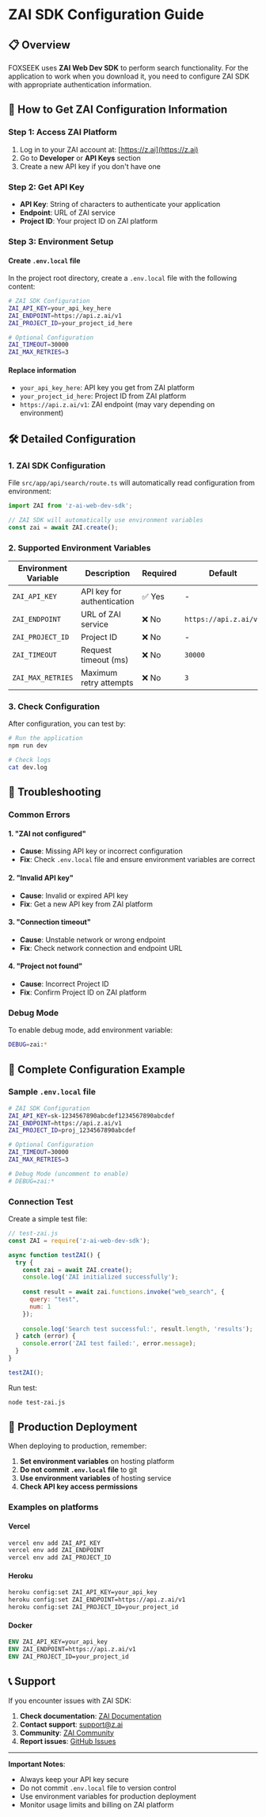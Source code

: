 # ZAI SDK Configuration Guide

## 📋 **Overview**

FOXSEEK uses **ZAI Web Dev SDK** to perform search functionality. For the application to work when you download it, you need to configure ZAI SDK with appropriate authentication information.

## 🔑 **How to Get ZAI Configuration Information**

### **Step 1: Access ZAI Platform**
1. Log in to your ZAI account at: [https://z.ai](https://z.ai)
2. Go to **Developer** or **API Keys** section
3. Create a new API key if you don't have one

### **Step 2: Get API Key**
- **API Key**: String of characters to authenticate your application
- **Endpoint**: URL of ZAI service
- **Project ID**: Your project ID on ZAI platform

### **Step 3: Environment Setup**

#### **Create `.env.local` file**
In the project root directory, create a `.env.local` file with the following content:

```bash
# ZAI SDK Configuration
ZAI_API_KEY=your_api_key_here
ZAI_ENDPOINT=https://api.z.ai/v1
ZAI_PROJECT_ID=your_project_id_here

# Optional Configuration
ZAI_TIMEOUT=30000
ZAI_MAX_RETRIES=3
```

#### **Replace information**
- `your_api_key_here`: API key you get from ZAI platform
- `your_project_id_here`: Project ID from ZAI platform
- `https://api.z.ai/v1`: ZAI endpoint (may vary depending on environment)

## 🛠️ **Detailed Configuration**

### **1. ZAI SDK Configuration**

File `src/app/api/search/route.ts` will automatically read configuration from environment:

```javascript
import ZAI from 'z-ai-web-dev-sdk';

// ZAI SDK will automatically use environment variables
const zai = await ZAI.create();
```

### **2. Supported Environment Variables**

| Environment Variable | Description | Required | Default |
|---------------------|-------------|----------|---------|
| `ZAI_API_KEY` | API key for authentication | ✅ Yes | - |
| `ZAI_ENDPOINT` | URL of ZAI service | ❌ No | `https://api.z.ai/v1` |
| `ZAI_PROJECT_ID` | Project ID | ❌ No | - |
| `ZAI_TIMEOUT` | Request timeout (ms) | ❌ No | `30000` |
| `ZAI_MAX_RETRIES` | Maximum retry attempts | ❌ No | `3` |

### **3. Check Configuration**

After configuration, you can test by:

```bash
# Run the application
npm run dev

# Check logs
cat dev.log
```

## 🔧 **Troubleshooting**

### **Common Errors**

#### **1. "ZAI not configured"**
- **Cause**: Missing API key or incorrect configuration
- **Fix**: Check `.env.local` file and ensure environment variables are correct

#### **2. "Invalid API key"**
- **Cause**: Invalid or expired API key
- **Fix**: Get a new API key from ZAI platform

#### **3. "Connection timeout"**
- **Cause**: Unstable network or wrong endpoint
- **Fix**: Check network connection and endpoint URL

#### **4. "Project not found"**
- **Cause**: Incorrect Project ID
- **Fix**: Confirm Project ID on ZAI platform

### **Debug Mode**

To enable debug mode, add environment variable:

```bash
DEBUG=zai:*
```

## 📝 **Complete Configuration Example**

### **Sample `.env.local` file**

```bash
# ZAI SDK Configuration
ZAI_API_KEY=sk-1234567890abcdef1234567890abcdef
ZAI_ENDPOINT=https://api.z.ai/v1
ZAI_PROJECT_ID=proj_1234567890abcdef

# Optional Configuration
ZAI_TIMEOUT=30000
ZAI_MAX_RETRIES=3

# Debug Mode (uncomment to enable)
# DEBUG=zai:*
```

### **Connection Test**

Create a simple test file:

```javascript
// test-zai.js
const ZAI = require('z-ai-web-dev-sdk');

async function testZAI() {
  try {
    const zai = await ZAI.create();
    console.log('ZAI initialized successfully');
    
    const result = await zai.functions.invoke("web_search", {
      query: "test",
      num: 1
    });
    
    console.log('Search test successful:', result.length, 'results');
  } catch (error) {
    console.error('ZAI test failed:', error.message);
  }
}

testZAI();
```

Run test:
```bash
node test-zai.js
```

## 🚀 **Production Deployment**

When deploying to production, remember:

1. **Set environment variables** on hosting platform
2. **Do not commit `.env.local` file** to git
3. **Use environment variables** of hosting service
4. **Check API key access permissions**

### **Examples on platforms**

#### **Vercel**
```bash
vercel env add ZAI_API_KEY
vercel env add ZAI_ENDPOINT
vercel env add ZAI_PROJECT_ID
```

#### **Heroku**
```bash
heroku config:set ZAI_API_KEY=your_api_key
heroku config:set ZAI_ENDPOINT=https://api.z.ai/v1
heroku config:set ZAI_PROJECT_ID=your_project_id
```

#### **Docker**
```dockerfile
ENV ZAI_API_KEY=your_api_key
ENV ZAI_ENDPOINT=https://api.z.ai/v1
ENV ZAI_PROJECT_ID=your_project_id
```

## 📞 **Support**

If you encounter issues with ZAI SDK:

1. **Check documentation**: [ZAI Documentation](https://docs.z.ai)
2. **Contact support**: support@z.ai
3. **Community**: [ZAI Community](https://community.z.ai)
4. **Report issues**: [GitHub Issues](https://github.com/z-ai/web-dev-sdk/issues)

---

**Important Notes**: 
- Always keep your API key secure
- Do not commit `.env.local` file to version control
- Use environment variables for production deployment
- Monitor usage limits and billing on ZAI platform